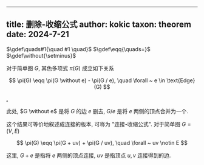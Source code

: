 
---
title: 删除-收缩公式
author: kokic
taxon: theorem
date: 2024-7-21
---

$\gdef\quads#1{\quad #1 \quad}$
$\gdef\eqq{\quads=}$
$\gdef\without{\setminus}$

对于简单图 $G$, 其色多项式 $\pi(G)$ 成立如下关系 

$$ \pi(G) \eqq \pi(G \without e) - \pi(G / e), \quad \forall ~ e \in \text{Edge}(G) $$

[.](/data-structure/deletion-contraction-proof.md#:embed)

此处, $G \without e$ 是将 $G$ 的边 $e$ 删去, $G/e$ 是将 $e$ 两侧的顶点合并为一个. 

这个结果可等价地叙述成连接的版本, 可称为 "连接-收缩公式". 对于简单图 $G = (V, E)$

$$ \pi(G) \eqq \pi(G + uv) + \pi(G / uv), \quad \forall ~ uv \notin E $$

这里, $G+e$ 是指将 $e$ 两侧的顶点连接, $u v$ 是指顶点 $u, v$ 连接得到的边. 
